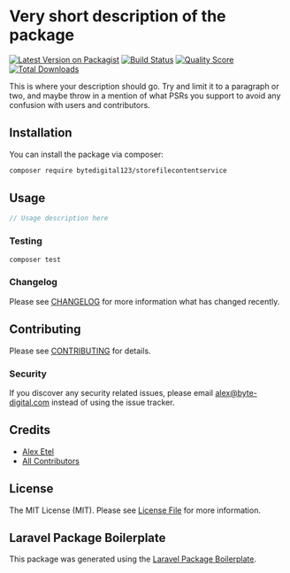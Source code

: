 # Very short description of the package

[![Latest Version on Packagist](https://img.shields.io/packagist/v/bytedigital123/storefilecontentservice.svg?style=flat-square)](https://packagist.org/packages/bytedigital123/storefilecontentservice)
[![Build Status](https://img.shields.io/travis/bytedigital123/storefilecontentservice/master.svg?style=flat-square)](https://travis-ci.org/bytedigital123/storefilecontentservice)
[![Quality Score](https://img.shields.io/scrutinizer/g/bytedigital123/storefilecontentservice.svg?style=flat-square)](https://scrutinizer-ci.com/g/bytedigital123/storefilecontentservice)
[![Total Downloads](https://img.shields.io/packagist/dt/bytedigital123/storefilecontentservice.svg?style=flat-square)](https://packagist.org/packages/bytedigital123/storefilecontentservice)

This is where your description should go. Try and limit it to a paragraph or two, and maybe throw in a mention of what PSRs you support to avoid any confusion with users and contributors.

## Installation

You can install the package via composer:

```bash
composer require bytedigital123/storefilecontentservice
```

## Usage

``` php
// Usage description here
```

### Testing

``` bash
composer test
```

### Changelog

Please see [CHANGELOG](CHANGELOG.md) for more information what has changed recently.

## Contributing

Please see [CONTRIBUTING](CONTRIBUTING.md) for details.

### Security

If you discover any security related issues, please email alex@byte-digital.com instead of using the issue tracker.

## Credits

- [Alex Etel](https://github.com/bytedigital123)
- [All Contributors](../../contributors)

## License

The MIT License (MIT). Please see [License File](LICENSE.md) for more information.

## Laravel Package Boilerplate

This package was generated using the [Laravel Package Boilerplate](https://laravelpackageboilerplate.com).